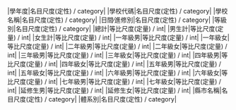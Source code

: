 |學年度|名目尺度(定性) / category|
|學校代碼|名目尺度(定性) / category|
|學校名稱|名目尺度(定性) / category|
|日間∕進修別|名目尺度(定性) / category|
|等級別|名目尺度(定性) / category|
|總計|等比尺度(定量)  / int|
|男生計|等比尺度(定量)  / int|
|女生計|等比尺度(定量)  / int|
|一年級男|等比尺度(定量)  / int|
|一年級女|等比尺度(定量)  / int|
|二年級男|等比尺度(定量)  / int|
|二年級女|等比尺度(定量)  / int|
|三年級男|等比尺度(定量)  / int|
|三年級女|等比尺度(定量)  / int|
|四年級男|等比尺度(定量)  / int|
|四年級女|等比尺度(定量)  / int|
|五年級男|等比尺度(定量)  / int|
|五年級女|等比尺度(定量)  / int|
|六年級男|等比尺度(定量)  / int|
|六年級女|等比尺度(定量)  / int|
|七年級男|等比尺度(定量)  / int|
|七年級女|等比尺度(定量)  / int|
|延修生男|等比尺度(定量)  / int|
|延修生女|等比尺度(定量)  / int|
|縣市名稱|名目尺度(定性) / category|
|體系別|名目尺度(定性) / category|

